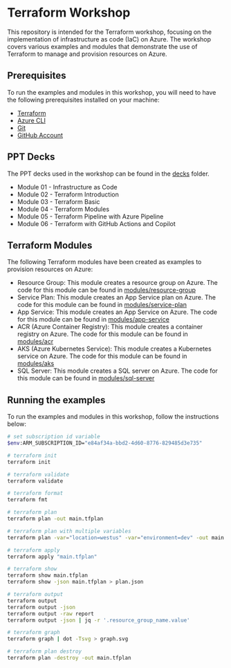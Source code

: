 # Terraform Workshop

This repository is intended for the Terraform workshop, focusing on the implementation of infrastructure as code (IaC) on Azure. The workshop covers various examples and modules that demonstrate the use of Terraform to manage and provision resources on Azure.

## Prerequisites

To run the examples and modules in this workshop, you will need to have the following prerequisites installed on your machine:

- [Terraform](https://www.terraform.io/downloads.html)
- [Azure CLI](https://docs.microsoft.com/en-us/cli/azure/install-azure-cli)
- [Git](https://git-scm.com/downloads)
- [GitHub Account](https://github.com)

## PPT Decks

The PPT decks used in the workshop can be found in the [decks](decks/) folder.

- Module 01 - Infrastructure as Code
- Module 02 - Terraform Introduction
- Module 03 - Terraform Basic
- Module 04 - Terraform Modules
- Module 05 - Terraform Pipeline with Azure Pipeline
- Module 06 - Terraform with GitHub Actions and Copilot

## Terraform Modules

The following Terraform modules have been created as examples to provision resources on Azure:

- Resource Group: This module creates a resource group on Azure. The code for this module can be found in [modules/resource-group](modules/resource-group/main.tf)
- Service Plan: This module creates an App Service plan on Azure. The code for this module can be found in [modules/service-plan](modules/service-plan/main.tf)
- App Service: This module creates an App Service on Azure. The code for this module can be found in [modules/app-service](modules/app-service/main.tf)
- ACR (Azure Container Registry): This module creates a container registry on Azure. The code for this module can be found in [modules/acr](modules/acr/main.tf)
- AKS (Azure Kubernetes Service): This module creates a Kubernetes service on Azure. The code for this module can be found in [modules/aks](modules/aks/main.tf)
- SQL Server: This module creates a SQL server on Azure. The code for this module can be found in [modules/sql-server](modules/sql-server/main.tf)

## Running the examples

To run the examples and modules in this workshop, follow the instructions below:

```bash
# set subscription id variable
$env:ARM_SUBSCRIPTION_ID="e84af34a-bbd2-4d60-8776-829485d3e735"

# terraform init
terraform init

# terraform validate
terraform validate

# terraform format
terraform fmt

# terraform plan
terraform plan -out main.tfplan

# terraform plan with multiple variables
terraform plan -var="location=westus" -var="environment=dev" -out main.tfplan

# terraform apply
terraform apply "main.tfplan"

# terraform show
terraform show main.tfplan
terraform show -json main.tfplan > plan.json

# terraform output
terraform output
terraform output -json
terraform output -raw report
terraform output -json | jq -r '.resource_group_name.value'

# terraform graph
terraform graph | dot -Tsvg > graph.svg

# terraform plan destroy
terraform plan -destroy -out main.tfplan